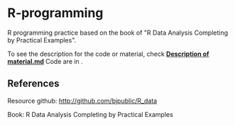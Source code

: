 # R-programming
R programming practice based on the book of "R Data Analysis Completing by Practical Examples".

To see the description for the code or material, check [**Description of material.md**](https://github.com/CSSjieun/R-programming/blob/main/Description%20of%20material.md)
Code are in []().

## References
Resource github: http://github.com/bjpublic/R_data

Book: R Data Analysis Completing by Practical Examples








